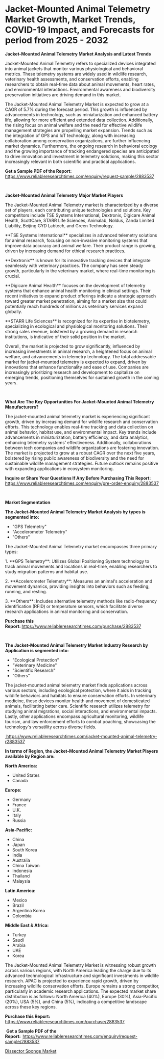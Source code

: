 <p><h1>Jacket-Mounted Animal Telemetry Market Growth, Market Trends, COVID-19 Impact, and Forecasts for period from 2025 - 2032</h1></p><p><strong>Jacket-Mounted Animal Telemetry Market Analysis and Latest Trends</strong></p>
<p><p>Jacket-Mounted Animal Telemetry refers to specialized devices integrated into animal jackets that monitor various physiological and behavioral metrics. These telemetry systems are widely used in wildlife research, veterinary health assessments, and conservation efforts, enabling researchers to obtain real-time data about animal movements, heart rates, and environmental interactions. Environmental awareness and biodiversity preservation initiatives are driving demand in this market.</p><p>The Jacket-Mounted Animal Telemetry Market is expected to grow at a CAGR of 5.7% during the forecast period. This growth is influenced by advancements in technology, such as miniaturization and enhanced battery life, allowing for more efficient and extended data collection. Additionally, the rising focus on animal welfare and the need for effective wildlife management strategies are propelling market expansion. Trends such as the integration of GPS and IoT technology, along with increasing collaboration among conservation organizations, are further influencing market dynamics. Furthermore, the ongoing research in behavioral ecology and the growing importance of tracking endangered species are anticipated to drive innovation and investment in telemetry solutions, making this sector increasingly relevant in both scientific and practical applications.</p></p>
<p><strong>Get a Sample PDF of the Report:&nbsp;</strong> <a href="https://www.reliableresearchtimes.com/enquiry/request-sample/2883537?utm_campaign=2006&utm_medium=2&utm_source=Github&utm_content=ia&utm_term=13032025&utm_id=jacket-mounted-animal-telemetry">https://www.reliableresearchtimes.com/enquiry/request-sample/2883537</a></p>
<p>&nbsp;</p>
<p><strong>Jacket-Mounted Animal Telemetry Major Market Players</strong></p>
<p><p>The Jacket-Mounted Animal Telemetry market is characterized by a diverse set of players, each contributing unique technologies and solutions. Key competitors include TSE Systems International, Dextronix, Digicare Animal Health, ScottCare, STARR Life Sciences, Animalab, Noldus, Zanda Limited Liability, Beijing GYD Labtech, and Green Technology.</p><p>**TSE Systems International** specializes in advanced telemetry solutions for animal research, focusing on non-invasive monitoring systems that improve data accuracy and animal welfare. Their product range is growing, driven by increasing demand for ethical research practices. </p><p>**Dextronix** is known for its innovative tracking devices that integrate seamlessly with veterinary practices. The company has seen steady growth, particularly in the veterinary market, where real-time monitoring is crucial.</p><p>**Digicare Animal Health** focuses on the development of telemetry systems that enhance animal health monitoring in clinical settings. Their recent initiatives to expand product offerings indicate a strategic approach toward greater market penetration, aiming for a market size that could potentially reach hundreds of millions as veterinary services expand globally.</p><p>**STARR Life Sciences** is recognized for its expertise in biotelemetry, specializing in ecological and physiological monitoring solutions. Their strong sales revenue, bolstered by a growing demand in research institutions, is indicative of their solid position in the market.</p><p>Overall, the market is projected to grow significantly, influenced by increasing investments in animal research, a heightened focus on animal welfare, and advancements in telemetry technology. The total addressable market for jacket-mounted telemetry is expected to expand, driven by innovations that enhance functionality and ease of use. Companies are increasingly prioritizing research and development to capitalize on emerging trends, positioning themselves for sustained growth in the coming years.</p></p>
<p>&nbsp;</p>
<p><strong>What Are The Key Opportunities For Jacket-Mounted Animal Telemetry Manufacturers?</strong></p>
<p><p>The jacket-mounted animal telemetry market is experiencing significant growth, driven by increasing demand for wildlife research and conservation efforts. This technology enables real-time tracking and data collection on animal behavior, habitat use, and environmental impact. Key trends include advancements in miniaturization, battery efficiency, and data analytics, enhancing telemetry systems' effectiveness. Additionally, collaborations between tech companies and wildlife organizations are fostering innovation. The market is projected to grow at a robust CAGR over the next five years, bolstered by rising public awareness of biodiversity and the need for sustainable wildlife management strategies. Future outlook remains positive with expanding applications in ecosystem monitoring.</p></p>
<p><strong>Inquire or Share Your Questions If Any Before Purchasing This Report:</strong> <a href="https://www.reliableresearchtimes.com/enquiry/pre-order-enquiry/2883537?utm_campaign=2006&utm_medium=2&utm_source=Github&utm_content=ia&utm_term=13032025&utm_id=jacket-mounted-animal-telemetry">https://www.reliableresearchtimes.com/enquiry/pre-order-enquiry/2883537</a></p>
<p>&nbsp;</p>
<p><strong>Market Segmentation</strong></p>
<p><strong>The Jacket-Mounted Animal Telemetry Market Analysis by types is segmented into:</strong></p>
<p><ul><li>"GPS Telemetry"</li><li>"Accelerometer Telemetry"</li><li>"Others"</li></ul></p>
<p><p>The Jacket-Mounted Animal Telemetry market encompasses three primary types: </p><p>1. **GPS Telemetry**: Utilizes Global Positioning System technology to track animal movements and locations in real-time, enabling researchers to study migration patterns and habitat use.</p><p>2. **Accelerometer Telemetry**: Measures an animal's acceleration and movement dynamics, providing insights into behaviors such as feeding, running, and resting.</p><p>3. **Others**: Includes alternative telemetry methods like radio-frequency identification (RFID) or temperature sensors, which facilitate diverse research applications in animal monitoring and conservation.</p></p>
<p><strong>Purchase this Report:&nbsp;</strong><a href="https://www.reliableresearchtimes.com/purchase/2883537?utm_campaign=2006&utm_medium=2&utm_source=Github&utm_content=ia&utm_term=13032025&utm_id=jacket-mounted-animal-telemetry">https://www.reliableresearchtimes.com/purchase/2883537</a></p>
<p>&nbsp;</p>
<p><strong>The Jacket-Mounted Animal Telemetry Market Industry Research by Application is segmented into:</strong></p>
<p><ul><li>"Ecological Protection"</li><li>"Veterinary Medicine"</li><li>"Scientific Research"</li><li>"Others"</li></ul></p>
<p><p>The jacket-mounted animal telemetry market finds applications across various sectors, including ecological protection, where it aids in tracking wildlife behaviors and habitats to ensure conservation efforts. In veterinary medicine, these devices monitor health and movement of domesticated animals, facilitating better care. Scientific research utilizes telemetry for studying animal migrations, social interactions, and environmental impacts. Lastly, other applications encompass agricultural monitoring, wildlife tourism, and law enforcement efforts to combat poaching, showcasing the technology's versatility across diverse fields.</p></p>
<p><a href="https://www.reliableresearchtimes.com/jacket-mounted-animal-telemetry-r2883537?utm_campaign=2006&utm_medium=2&utm_source=Github&utm_content=ia&utm_term=13032025&utm_id=jacket-mounted-animal-telemetry">&nbsp;https://www.reliableresearchtimes.com/jacket-mounted-animal-telemetry-r2883537</a></p>
<p><strong>In terms of Region, the Jacket-Mounted Animal Telemetry Market Players available by Region are:</strong></p>
<p>
    <p> <strong> North America: </strong>
        <ul>
            <li>United States</li>
            <li>Canada</li>
        </ul>
        </p> 
    <p> <strong> Europe: </strong>
        <ul>
            <li>Germany</li>
            <li>France</li>
            <li>U.K.</li>
            <li>Italy</li>
            <li>Russia</li>
        </ul>
        </p> 
    <p> <strong> Asia-Pacific: </strong>
        <ul>
            <li>China</li>
            <li>Japan</li>
            <li>South Korea</li>
            <li>India</li>
            <li>Australia</li>
            <li>China Taiwan</li>
            <li>Indonesia</li>
            <li>Thailand</li>
            <li>Malaysia</li>
        </ul>
        </p> 
    <p> <strong> Latin America: </strong>
        <ul>
            <li>Mexico</li>
            <li>Brazil</li>
            <li>Argentina Korea</li>
            <li>Colombia</li>
        </ul>
        </p> 
    <p> <strong> Middle East & Africa: </strong>
        <ul>
            <li>Turkey</li>
            <li>Saudi</li>
            <li>Arabia</li>
            <li>UAE</li>
            <li>Korea</li>
        </ul>
    </p>
    </p>
<p><p>The Jacket-Mounted Animal Telemetry Market is witnessing robust growth across various regions, with North America leading the charge due to its advanced technological infrastructure and significant investments in wildlife research. APAC is projected to experience rapid growth, driven by increasing wildlife conservation efforts. Europe remains a strong competitor, particularly in academic research applications. The expected market share distribution is as follows: North America (40%), Europe (30%), Asia-Pacific (20%), USA (5%), and China (5%), indicating a competitive landscape across these key regions.</p></p>
<p><strong>Purchase this Report: </strong><a href="https://www.reliableresearchtimes.com/purchase/2883537?utm_campaign=2006&utm_medium=2&utm_source=Github&utm_content=ia&utm_term=13032025&utm_id=jacket-mounted-animal-telemetry">https://www.reliableresearchtimes.com/purchase/2883537</a></p>
<p>&nbsp;<strong>Get a Sample PDF of the Report:&nbsp;&nbsp;</strong><a href="https://www.reliableresearchtimes.com/enquiry/request-sample/2883537?utm_campaign=2006&utm_medium=2&utm_source=Github&utm_content=ia&utm_term=13032025&utm_id=jacket-mounted-animal-telemetry">https://www.reliableresearchtimes.com/enquiry/request-sample/2883537</a></p>
<p><strong></strong></p>
<p><p><a href="https://github.com/bmorecock/Market-Research-Report-List-6/blob/main/dissector-sponge-market.md?utm_campaign=2006&utm_medium=2&utm_source=Github&utm_content=ia&utm_term=13032025&utm_id=jacket-mounted-animal-telemetry">Dissector Sponge Market</a></p></p>